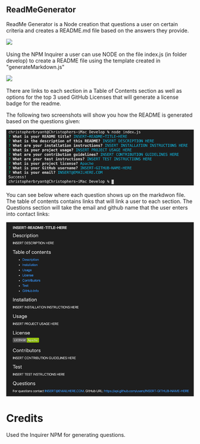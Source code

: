 ## ReadMeGenerator

ReadMe Generator is a Node creation that questions a user on certain criteria and creates a README.md file based on the answers they provide.


<img src="https://github.com/csbryant/ReadMeGenerator/blob/master/Develop/Assets/Images/Untitled_%20Aug%2031,%202020%201_09%20PM.gif?raw=true" />

Using the NPM Inquirer a user can use NODE on the file index.js (in folder develop) to create a README file using the template created in "generateMarkdown.js"

<img src="https://github.com/csbryant/ReadMeGenerator/blob/master/Develop/Assets/Images/Untitled_%20Aug%2031,%202020%207_21%20PM.gif?raw=true" />

There are links to each section in a Table of Contents section as well as options for the top 3 used GitHub Licenses that will generate a license badge for the readme.

The following two screenshots will show you how the README is generated based on the questions given:

<img src="https://raw.githubusercontent.com/csbryant/ReadMeGenerator/master/Develop/Assets/Images/New1.png" />

You can see below where each question shows up on the markdwon file. The table of contents contains links that will link a user to each section. The Questions section will take the email and github name that the user enters into contact links:

<img src="https://raw.githubusercontent.com/csbryant/ReadMeGenerator/master/Develop/Assets/Images/New2.png" />



# Credits

Used the Inquirer NPM for generating questions.
